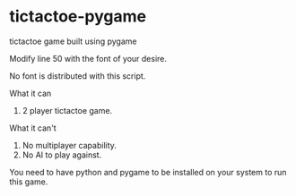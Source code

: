 tictactoe-pygame
================

tictactoe game built using pygame

Modify line 50 with the font of your desire.

No font is distributed with this script.

What it can

1. 2 player tictactoe game.

What it can't

1. No multiplayer capability.
2. No AI to play against.

You need to have python and pygame to be installed on your system to run this game.